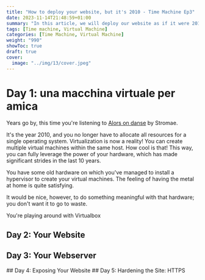 ```yaml
---
title: "How to deploy your website, but it's 2010 - Time Machine Ep3"
date: 2023-11-14T21:48:59+01:00
summary: "In this article, we will deploy our website as if it were 2010. We will use virtual machines, web servers and some old tools to hammer things out"
tags: [Time machine, Virtual Machine]
categories: [Time Machine, Virtual Machine]
weight: "990"
showToc: true
draft: true
cover:
  image: "../img/13/cover.jpeg"
---
```


# Day 1: una macchina virtuale per amica

Years go by, this time you're listening to [Alors on danse](https://www.youtube.com/watch?v=VHoT4N43jK8) by Stromae.

It's the year 2010, and you no longer have to allocate all resources for a single operating system. Virtualization is now a reality! You can create multiple virtual machines within the same host. How cool is that! This way, you can fully leverage the power of your hardware, which has made significant strides in the last 10 years.

You have some old hardware on which you've managed to install a hypervisor to create your virtual machines. The feeling of having the metal at home is quite satisfying.

It would be nice, however, to do something meaningful with that hardware; you don't want it to go to waste.

You're playing around with Virtualbox

## Day 2: Your Website
## Day 3: Your Webserver
## Day 4: Exposing Your Website
## Day 5: Hardening the Site: HTTPS